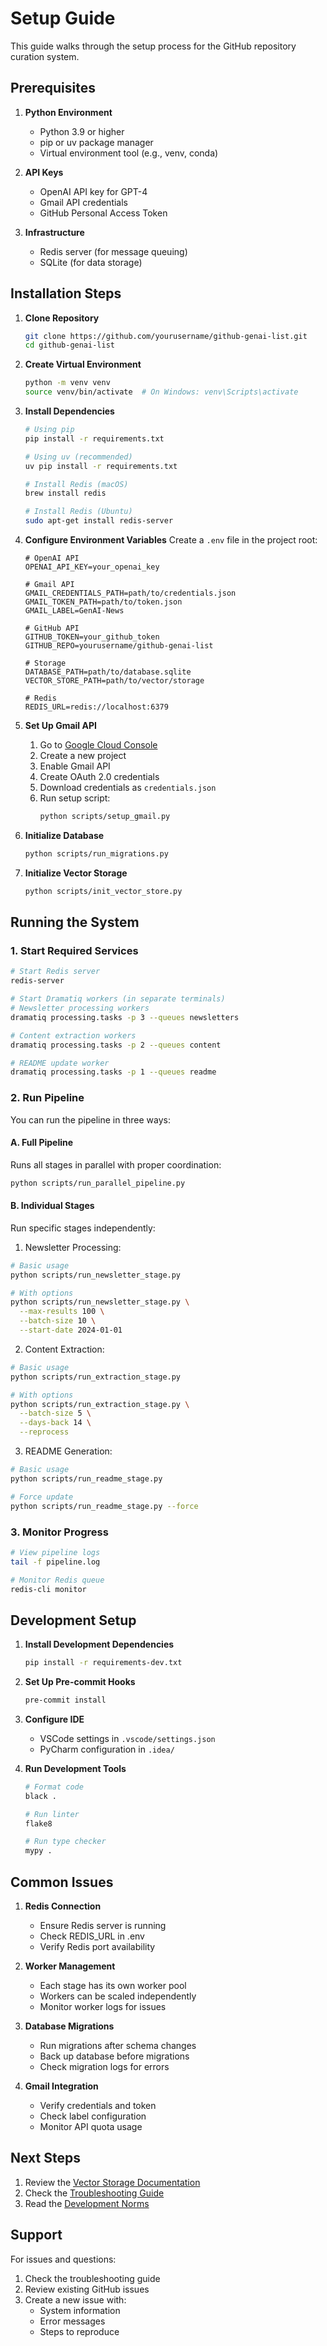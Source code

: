 # Setup Guide

This guide walks through the setup process for the GitHub repository curation system.

## Prerequisites

1. **Python Environment**
   - Python 3.9 or higher
   - pip or uv package manager
   - Virtual environment tool (e.g., venv, conda)

2. **API Keys**
   - OpenAI API key for GPT-4
   - Gmail API credentials
   - GitHub Personal Access Token

3. **Infrastructure**
   - Redis server (for message queuing)
   - SQLite (for data storage)

## Installation Steps

1. **Clone Repository**
   ```bash
   git clone https://github.com/yourusername/github-genai-list.git
   cd github-genai-list
   ```

2. **Create Virtual Environment**
   ```bash
   python -m venv venv
   source venv/bin/activate  # On Windows: venv\Scripts\activate
   ```

3. **Install Dependencies**
   ```bash
   # Using pip
   pip install -r requirements.txt

   # Using uv (recommended)
   uv pip install -r requirements.txt

   # Install Redis (macOS)
   brew install redis

   # Install Redis (Ubuntu)
   sudo apt-get install redis-server
   ```

4. **Configure Environment Variables**
   Create a `.env` file in the project root:
   ```env
   # OpenAI API
   OPENAI_API_KEY=your_openai_key

   # Gmail API
   GMAIL_CREDENTIALS_PATH=path/to/credentials.json
   GMAIL_TOKEN_PATH=path/to/token.json
   GMAIL_LABEL=GenAI-News

   # GitHub API
   GITHUB_TOKEN=your_github_token
   GITHUB_REPO=yourusername/github-genai-list

   # Storage
   DATABASE_PATH=path/to/database.sqlite
   VECTOR_STORE_PATH=path/to/vector/storage

   # Redis
   REDIS_URL=redis://localhost:6379
   ```

5. **Set Up Gmail API**
   1. Go to [Google Cloud Console](https://console.cloud.google.com/)
   2. Create a new project
   3. Enable Gmail API
   4. Create OAuth 2.0 credentials
   5. Download credentials as `credentials.json`
   6. Run setup script:
      ```bash
      python scripts/setup_gmail.py
      ```

6. **Initialize Database**
   ```bash
   python scripts/run_migrations.py
   ```

7. **Initialize Vector Storage**
   ```bash
   python scripts/init_vector_store.py
   ```

## Running the System

### 1. Start Required Services

```bash
# Start Redis server
redis-server

# Start Dramatiq workers (in separate terminals)
# Newsletter processing workers
dramatiq processing.tasks -p 3 --queues newsletters

# Content extraction workers
dramatiq processing.tasks -p 2 --queues content

# README update worker
dramatiq processing.tasks -p 1 --queues readme
```

### 2. Run Pipeline

You can run the pipeline in three ways:

#### A. Full Pipeline
Runs all stages in parallel with proper coordination:
```bash
python scripts/run_parallel_pipeline.py
```

#### B. Individual Stages
Run specific stages independently:

1. Newsletter Processing:
```bash
# Basic usage
python scripts/run_newsletter_stage.py

# With options
python scripts/run_newsletter_stage.py \
  --max-results 100 \
  --batch-size 10 \
  --start-date 2024-01-01
```

2. Content Extraction:
```bash
# Basic usage
python scripts/run_extraction_stage.py

# With options
python scripts/run_extraction_stage.py \
  --batch-size 5 \
  --days-back 14 \
  --reprocess
```

3. README Generation:
```bash
# Basic usage
python scripts/run_readme_stage.py

# Force update
python scripts/run_readme_stage.py --force
```

### 3. Monitor Progress

```bash
# View pipeline logs
tail -f pipeline.log

# Monitor Redis queue
redis-cli monitor
```

## Development Setup

1. **Install Development Dependencies**
   ```bash
   pip install -r requirements-dev.txt
   ```

2. **Set Up Pre-commit Hooks**
   ```bash
   pre-commit install
   ```

3. **Configure IDE**
   - VSCode settings in `.vscode/settings.json`
   - PyCharm configuration in `.idea/`

4. **Run Development Tools**
   ```bash
   # Format code
   black .
   
   # Run linter
   flake8
   
   # Run type checker
   mypy .
   ```

## Common Issues

1. **Redis Connection**
   - Ensure Redis server is running
   - Check REDIS_URL in .env
   - Verify Redis port availability

2. **Worker Management**
   - Each stage has its own worker pool
   - Workers can be scaled independently
   - Monitor worker logs for issues

3. **Database Migrations**
   - Run migrations after schema changes
   - Back up database before migrations
   - Check migration logs for errors

4. **Gmail Integration**
   - Verify credentials and token
   - Check label configuration
   - Monitor API quota usage

## Next Steps

1. Review the [Vector Storage Documentation](vector_storage.md)
2. Check the [Troubleshooting Guide](troubleshooting.md)
3. Read the [Development Norms](development_norms.md)

## Support

For issues and questions:
1. Check the troubleshooting guide
2. Review existing GitHub issues
3. Create a new issue with:
   - System information
   - Error messages
   - Steps to reproduce
